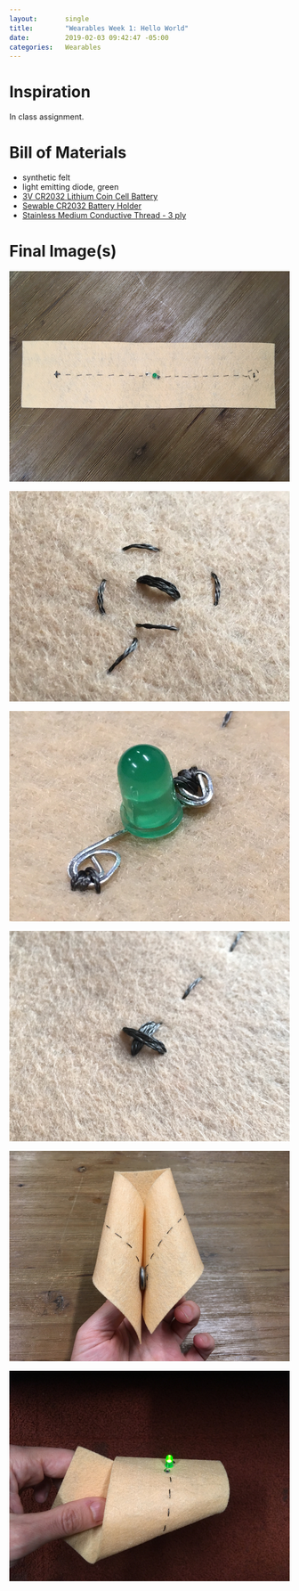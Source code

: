 ```yaml
---
layout:       single
title:        "Wearables Week 1: Hello World"
date:         2019-02-03 09:42:47 -05:00
categories:   Wearables
---
```


# Inspiration

In class assignment.

# Bill of Materials

- synthetic felt
- light emitting diode, green
- [3V CR2032 Lithium Coin Cell Battery](https://www.adafruit.com/product/654)
- [Sewable CR2032 Battery Holder](https://www.adafruit.com/product/653)
- [Stainless Medium Conductive Thread - 3 ply](https://www.adafruit.com/product/641)

# Final Image(s)

![simple-soft-circuit](/assets/wearables/week-1/in-class/image/IMG_4282.jpg)

![stitch-negative](/assets/wearables/week-1/in-class/image/IMG_4440.jpeg)

![sewn-light-emitting-diode](/assets/wearables/week-1/in-class/image/IMG_4283.jpeg)

![stitch-positive](/assets/wearables/week-1/in-class/image/IMG_4439.jpeg)

![closed-circuit](/assets/wearables/week-1/in-class/image/IMG_4287.jpeg)

![illuminated-light-emitting-diode](/assets/wearables/week-1/in-class/image/IMG_4288.jpeg)
